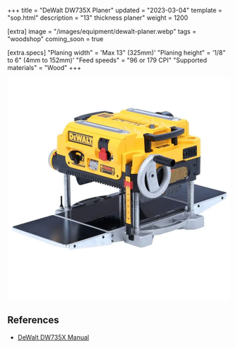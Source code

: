 +++
title = "DeWalt DW735X Planer"
updated = "2023-03-04"
template = "sop.html"
description = "13\" thickness planer"
weight = 1200

[extra]
image = "/images/equipment/dewalt-planer.webp"
tags = "woodshop"
coming_soon = true

[extra.specs]
"Planing width" = 'Max 13" (325mm)'
"Planing height" = '1/8" to 6" (4mm to 152mm)'
"Feed speeds" = "96 or 179 CPI"
"Supported materials" = "Wood"
+++

![](/images/equipment/dewalt-planer.webp)



## References

- [DeWalt DW735X Manual](https://www.dewalt.com/GLOBALBOM/QU/DW735X/1/Instruction_Manual/EN/N486408_DW735_NA.pdf)

